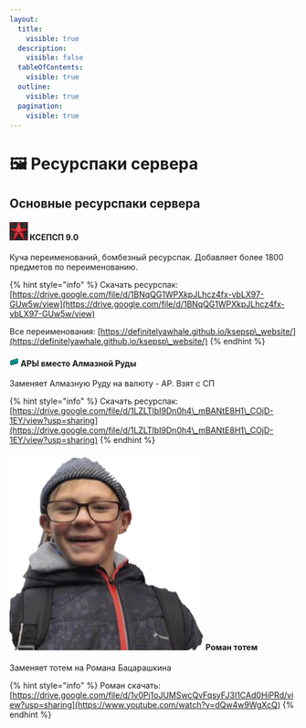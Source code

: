 ```yaml
---
layout:
  title:
    visible: true
  description:
    visible: false
  tableOfContents:
    visible: true
  outline:
    visible: true
  pagination:
    visible: true
---
```


# 🖼️ Ресурспаки сервера

## Основные ресурспаки сервера

#### <img src="../../.gitbook/assets/pack (1).png" alt="" data-size="line"> КСЕПСП 9.0

Куча переименований, бомбезный ресурспак. Добавляет более 1800 предметов по переименованию.

{% hint style="info" %}
Скачать ресурспак: [https://drive.google.com/file/d/1BNqQG1WPXkpJLhcz4fx-vbLX97-GUw5w/view](https://drive.google.com/file/d/1BNqQG1WPXkpJLhcz4fx-vbLX97-GUw5w/view)

Все переименования: [https://definitelyawhale.github.io/ksepsp\_website/](https://definitelyawhale.github.io/ksepsp\_website/)
{% endhint %}

#### <img src="../../.gitbook/assets/pack.png" alt="" data-size="line"> АРЫ вместо Алмазной Руды&#x20;

Заменяет Алмазную Руду на валюту - АР. Взят с СП&#x20;

{% hint style="info" %}
Скачать ресурспак: [https://drive.google.com/file/d/1LZLTlbI9Dn0h4\_mBANtE8H1\_COjD-1EY/view?usp=sharing](https://drive.google.com/file/d/1LZLTlbI9Dn0h4\_mBANtE8H1\_COjD-1EY/view?usp=sharing)
{% endhint %}

#### <img src="../../.gitbook/assets/pack (2).png" alt="" data-size="line"> Роман тотем

Заменяет тотем на Романа Бацарашкина

{% hint style="info" %}
Роман скачать: [https://drive.google.com/file/d/1v0Pj1oJUMSwcQvFqsyFJ3I1CAd0HiPRd/view?usp=sharing](https://www.youtube.com/watch?v=dQw4w9WgXcQ)
{% endhint %}
